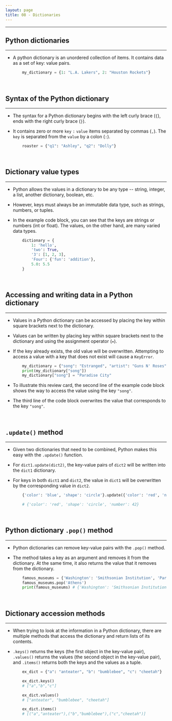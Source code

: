 ```yaml
---
layout: page
title: 08 - Dictionaries
---
```

***

## Python dictionaries
***

- A python dictionary is an unordered collection of items. It contains data as a set of key: value pairs.

    ```python
        my_dictionary = {1: "L.A. Lakers", 2: "Houston Rockets"}
    ```

&nbsp;
## Syntax of the Python dictionary
***

- The syntax for a Python dictionary begins with the left curly brace (`{`), ends with the right curly brace (`}`).

- It contains zero or more `key` `:` `value` items separated by commas (`,`). The `key` is separated from the `value` by a colon (`:`).

    ```python
        roaster = {"q1": "Ashley", "q2": "Dolly"}
    ```

&nbsp;
## Dictionary value types
***

- Python allows the values in a dictionary to be any type -- string, integer, a list, another dictionary, boolean, etc.

- However, keys must always be an immutable data type, such as strings, numbers, or tuples.

- In the example code block, you can see that the keys are strings or numbers (int or float). The values, on the other hand, are many varied data types.

    ```python
        dictionary = {
            1: 'hello',
            'two': True,
            '3': [1, 2, 3],
            'Four': {'fun': 'addition'},
            5.0: 5.5
        }
    ```

&nbsp;
## Accessing and writing data in a Python dictionary
***

- Values in a Python dictionary can be accessed by placing the key within square brackets next to the dictionary.

- Values can be written by placing key within square brackets next to the dictionary and using the assignment operator (`=`).

- If the key already exists, the old value will be overwritten. Attempting to access a value with a key that does not exist will cause a `KeyError`.

    ```python
        my_dictionary = {"song": "Estranged", "artist": "Guns N' Roses"}
        print(my_dictionary["song"])
        my_dictionary["song"] = "Paradise City"
    ```

- To illustrate this review card, the second line of the example code block shows the way to access the value using the key `"song"`.

- The third line of the code block overwrites the value that corresponds to the key `"song"`.

&nbsp;
## `.update()` method
***

- Given two dictionaries that need to be combined, Python makes this easy with the `.update()` function.

- For `dict1.update(dict2)`, the key-value pairs of `dict2` will be written into the `dict1` dictionary.

- For keys in both `dict1` and `dict2`, the value in `dict1` will be overwritten by the corresponding value in `dict2`.

    ```python
        {'color': 'blue', 'shape': 'circle'}.update({'color': 'red', 'number': 42})

        # {'color': 'red', 'shape': 'circle', 'number': 42}
    ```

&nbsp;
## Python dictionary `.pop()` method
***

- Python dictionaries can remove key-value pairs with the `.pop()` method.

- The method takes a key as an argument and removes it from the dictionary. At the same time, it also returns the value that it removes from the dictionary.

    ```python
        famous_museums = {'Washington': 'Smithsonian Institution', 'Paris': 'Le Louvre', 'Athens': 'The Acropolis Museum'}
        famous_museums.pop('Athens')
        print(famous_museums) # {'Washington': 'Smithsonian Institution', 'Paris': 'Le Louvre'}
    ```

&nbsp;
## Dictionary accession methods
***

- When trying to look at the information in a Python dictionary, there are multiple methods that access the dictionary and return lists of its contents.

- `.keys()` returns the keys (the first object in the key-value pair), `.values()` returns the values (the second object in the key-value pair), and `.items()` returns both the keys and the values as a tuple.

    ```python
        ex_dict = {"a": "anteater", "b": "bumblebee", "c": "cheetah"}

        ex_dict.keys()
        # ["a","b","c"]

        ex_dict.values()
        # ["anteater", "bumblebee", "cheetah"]

        ex_dict.items()
        # [("a","anteater"),("b","bumblebee"),("c","cheetah")]
    ```